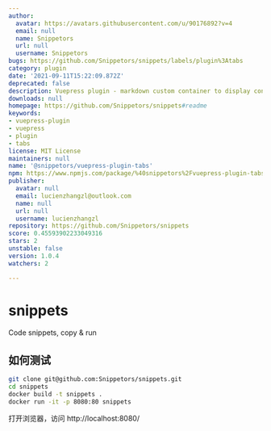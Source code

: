 ```yaml
---
author:
  avatar: https://avatars.githubusercontent.com/u/90176892?v=4
  email: null
  name: Snippetors
  url: null
  username: Snippetors
bugs: https://github.com/Snippetors/snippets/labels/plugin%3Atabs
category: plugin
date: '2021-09-11T15:22:09.872Z'
deprecated: false
description: Vuepress plugin - markdown custom container to display content in tabs
downloads: null
homepage: https://github.com/Snippetors/snippets#readme
keywords:
- vuepress-plugin
- vuepress
- plugin
- tabs
license: MIT License
maintainers: null
name: '@snippetors/vuepress-plugin-tabs'
npm: https://www.npmjs.com/package/%40snippetors%2Fvuepress-plugin-tabs
publisher:
  avatar: null
  email: lucienzhangzl@outlook.com
  name: null
  url: null
  username: lucienzhangzl
repository: https://github.com/Snippetors/snippets
score: 0.45593902233049316
stars: 2
unstable: false
version: 1.0.4
watchers: 2

---
```


# snippets
Code snippets, copy &amp; run

## 如何测试

```bash
git clone git@github.com:Snippetors/snippets.git
cd snippets
docker build -t snippets .
docker run -it -p 8080:80 snippets
```
打开浏览器，访问 http://localhost:8080/
